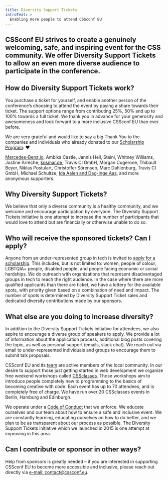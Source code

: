 ```yaml
---
title: Diversity Support Tickets
introText: >
  Enabling more people to attend CSSconf EU
---
```


## CSSconf EU strives to create a genuinely welcoming, safe, and inspiring event for the CSS community. We offer Diversity Support Tickets to allow an even more diverse audience to participate in the conference.

## How do Diversity Support Tickets work?

You purchase a ticket for yourself, and enable another person of the conference’s choosing to attend the event by paying a share towards their ticket. The support options range from contributing 25%, 50% and up to 100% towards a full ticket. We thank you in advance for your generosity and awesomeness and look forward to a more inclusive CSSconf EU than ever before.

We are very grateful and would like to say a big Thank You to the companies and individuals who already donated to our [Scholarship Program](/scholarships/): ❤️

[Mercedes-Benz.io](https://blog.cssconf.eu/2017/12/29/mercedes-benz-io-sponsors-scholarships/),
Ambika Castle,
Jannis Hell,
Steini,
Whitney Williams,
Justine Arreche,
[kosmar.de](http://www.kosmar.de),
Travis CI GmbH,
Morgan Cugerone,
Thibault Beyer,
Niklas Postulart,
Christoffer Sörensen,
Marc Dahlenburg,
Travis CI GmbH,
Michael Schultze,
[Ida Aalen and Dag-Inge Aas](https://confrere.com/features/),
and more anonymous supporters.

## Why Diversity Support Tickets?

We believe that only a diverse community is a healthy community, and we welcome and encourage participation by everyone. The Diversity Support Tickets initiative is one attempt to increase the number of participants that would love to attend but are financially or otherwise unable to do so.

## Who will receive the sponsored tickets? Can I apply?

Anyone from an under-represented group in tech is invited to [apply for a scholarship](/scholarships). This includes, but is not limited to: women, people of colour, LGBTQIA+ people, disabled people, and people facing economic or social hardships. We do outreach with organizations that represent disadvantaged groups in tech to reach the right audience. In the case where there are more qualified applicants than there are ticket, we have a lottery for the available spots, with priority given based on a combination of need and impact. The number of spots is determined by Diversity Support Ticket sales and dedicated diversity contributions made by our sponsors.

## What else are you doing to increase diversity?

In addition to the Diversity Support Tickets initiative for attendees, we also aspire to encourage a diverse group of speakers to apply. We provide a lot of information about the application process, additional blog posts covering the topic, as well as personal support (emails, slack chat). We reach out via email to under-represented individuals and groups to encourage them to submit talk proposals.

CSSconf EU and its [team](/team) are active members of the local community. In our desire to support those just getting started in web development we organize free weekend workshops called [CSSclasses](http://cssclasses.cssconf.eu/). Those workshops aim to introduce people completely new to programming to the basics of becoming creative with code. Each event has up to 70 attendees, and is completely free of charge. We have run over 20 CSSclasses events in Berlin, Hamburg and Edinburgh.

We operate under a [Code of Conduct](/code-of-conduct) that we enforce. We educate ourselves and our team about how to ensure a safe and inclusive event. We are constantly learning, educating ourselves on how to do better, and we plan to be as transparent about our process as possible. The Diversity Support Tickets initiative which we launched in 2015 is one attempt at improving in this area.

## Can I contribute or sponsor in other ways?

Help from sponsors is greatly needed – if you are interested in supporting CSSconf EU to become more accessible and inclusive, please reach out directly via [e-mail: contact@cssconf.eu](mailto:contact@cssconf.eu).
